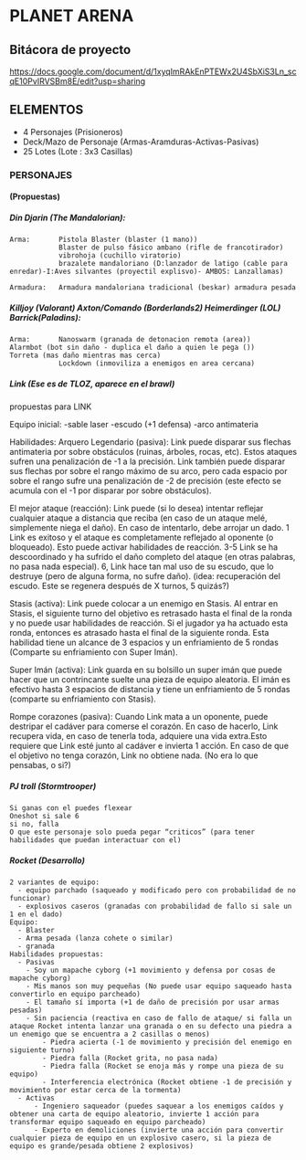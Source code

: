 # PLANET ARENA
## Bitácora de proyecto
https://docs.google.com/document/d/1xyqImRAkEnPTEWx2U4SbXiS3Ln_scqE10PvIRVSBm8E/edit?usp=sharing

## ELEMENTOS
- 4 Personajes (Prisioneros)
- Deck/Mazo de Personaje (Armas-Aramduras-Activas-Pasivas)
- 25 Lotes (Lote : 3x3 Casillas)

### PERSONAJES
#### (Propuestas)
##### Din Djarin (The Mandalorian):
    Arma: 		Pistola Blaster (blaster (1 mano))
  				Blaster de pulso fásico ambano (rifle de francotirador)
	  			vibrohoja (cuchillo viratorio)
		  		brazalete mandaloriano (D:lanzador de latigo (cable para enredar)-I:Aves silvantes (proyectil explisvo)- AMBOS: Lanzallamas)

	Armadura: 	Armadura mandaloriana tradicional (beskar) armadura pesada  
##### Killjoy (Valorant) Axton/Comando (Borderlands2) Heimerdinger (LOL) Barrick(Paladins):
    Arma:		Nanoswarm (granada de detonacion remota (area))
	Alarmbot (bot sin daño - duplica el daño a quien le pega ())
	Torreta (mas daño mientras mas cerca)
				Lockdown (inmoviliza a enemigos en area cercana)
##### Link (Ese es de TLOZ, aparece en el brawl)
  propuestas para LINK

Equipo inicial:
-sable laser
-escudo (+1 defensa) 
-arco antimateria


Habilidades:
Arquero Legendario (pasiva): Link puede disparar sus flechas antimateria por sobre obstáculos (ruinas, árboles, rocas, etc). Estos ataques sufren una penalización de -1 a la precisión. Link también puede disparar sus flechas por sobre el rango máximo de su arco, pero cada espacio por sobre el rango sufre una penalización de -2 de precisión (este efecto se acumula con el -1 por disparar por sobre obstáculos).

El mejor ataque (reacción): Link puede (si lo desea) intentar reflejar cualquier ataque a distancia que reciba (en caso de un ataque melé, simplemente niega el daño). En caso de intentarlo, debe arrojar un dado. 1 Link es exitoso y el ataque es completamente reflejado al oponente (o bloqueado). Esto puede activar habilidades de reacción. 3-5 Link se ha descoordinado y ha sufrido el daño completo del ataque (en otras palabras, no pasa nada especial). 6, Link hace tan mal uso de su escudo, que lo destruye (pero de alguna forma, no sufre daño). (idea: recuperación del escudo. Este se regenera después de X turnos, 5 quizás?)

Stasis (activa): Link puede colocar a un enemigo en Stasis. Al entrar en Stasis, el siguiente turno del objetivo es retrasado hasta el final de la ronda y no puede usar habilidades de reacción. Si el jugador ya ha actuado esta ronda, entonces es atrasado hasta el final de la siguiente ronda. Esta habilidad tiene un alcance de 3 espacios y un enfriamiento de 5 rondas (Comparte su enfriamiento con Super Imán).

Super Imán (activa): Link guarda en su bolsillo un super imán que puede hacer que un contrincante suelte una pieza de equipo aleatoria. El imán es efectivo hasta 3 espacios de distancia y tiene un enfriamiento de 5 rondas (comparte su enfriamiento con Stasis).

Rompe corazones (pasiva): Cuando Link mata a un oponente, puede destripar el cadáver para comerse el corazón. En caso de hacerlo, Link recupera vida, en caso de tenerla toda, adquiere una vida extra.Esto requiere que Link esté junto al cadáver e invierta 1 acción. En caso de que el objetivo no tenga corazón, Link no obtiene nada. (No era lo que pensabas, o si?)


##### PJ troll (Stormtrooper)
    Si ganas con el puedes flexear
    Oneshot si sale 6
    si no, falla
    O que este personaje solo pueda pegar “criticos” (para tener habilidades que puedan interactuar con el)
    
##### Rocket (Desarrollo)
    2 variantes de equipo:
      - equipo parchado (saqueado y modificado pero con probabilidad de no funcionar)
      - explosivos caseros (granadas con probabilidad de fallo si sale un 1 en el dado)
    Equipo:
      - Blaster
      - Arma pesada (lanza cohete o similar)
      - granada
    Habilidades propuestas:
      - Pasivas
        - Soy un mapache cyborg (+1 movimiento y defensa por cosas de mapache cyborg)
        - Mis manos son muy pequeñas (No puede usar equipo saqueado hasta convertirlo en equipo parcheado)
        - El tamaño sí importa (+1 de daño de precisión por usar armas pesadas)
        - Sin paciencia (reactiva en caso de fallo de ataque/ si falla un ataque Rocket intenta lanzar una granada o en su defecto una piedra a un enemigo que se encuentra a 2 casillas o menos)
            - Piedra acierta (-1 de movimiento y precisión del enemigo en siguiente turno)
            - Piedra falla (Rocket grita, no pasa nada)
            - Piedra falla (Rocket se enoja más y rompe una pieza de su equipo)
            - Interferencia electrónica (Rocket obtiene -1 de precisión y movimiento por estar cerca de la tormenta)
      - Activas
          - Ingeniero saqueador (puedes saquear a los enemigos caídos y obtener una carta de equipo aleatorio, invierte 1 acción para transformar equipo saqueado en equipo parcheado)
          - Experto en demoliciones (invierte una acción para convertir cualquier pieza de equipo en un explosivo casero, si la pieza de equipo es grande/pesada obtiene 2 explosivos)
